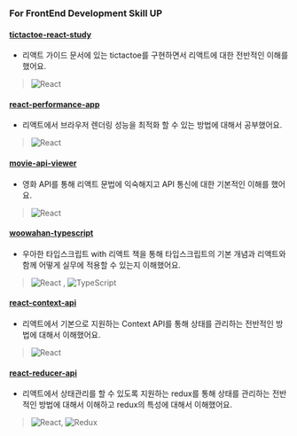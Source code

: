 ### For FrontEnd Development Skill UP

#### [tictactoe-react-study](https://github.com/hyunbeanohh/fastcampus-study/tree/main/tictactoe-react-study)
+ 리액트 가이드 문서에 있는 tictactoe를 구현하면서 리액트에 대한 전반적인 이해를 했어요.
> ![React](https://img.shields.io/badge/react-%2320232a.svg?style=for-the-badge&logo=react&logoColor=%2361DAFB)
#### [react-performance-app](https://github.com/hyunbeanohh/fastcampus-study/tree/main/react-performance-app)
+ 리액트에서 브라우저 렌더링 성능을 최적화 할 수 있는 방법에 대해서 공부했어요.
> ![React](https://img.shields.io/badge/react-%2320232a.svg?style=for-the-badge&logo=react&logoColor=%2361DAFB)
#### [movie-api-viewer](https://github.com/hyunbeanohh/fastcampus-study/tree/main/movie-api-viewer)
+ 영화 API를 통해 리액트 문법에 익숙해지고 API 통신에 대한 기본적인 이해를 했어요.
> ![React](https://img.shields.io/badge/react-%2320232a.svg?style=for-the-badge&logo=react&logoColor=%2361DAFB)
#### [woowahan-typescript](https://github.com/hyunbeanohh/TIL/tree/main/woowahan-typescript)
+ 우아한 타입스크립트 with 리액트 책을 통해 타입스크립트의 기본 개념과 리액트와 함께 어떻게 실무에 적용할 수 있는지 이해했어요.
> ![React](https://img.shields.io/badge/react-%2320232a.svg?style=for-the-badge&logo=react&logoColor=%2361DAFB) , ![TypeScript](https://img.shields.io/badge/typescript-%23007ACC.svg?style=for-the-badge&logo=typescript&logoColor=white)
#### [react-context-api](https://github.com/hyunbeanohh/TIL/tree/main/context-api-app)
+ 리액트에서 기본으로 지원하는 Context API를 통해 상태를 관리하는 전반적인 방법에 대해서 이해했어요.
> ![React](https://img.shields.io/badge/react-%2320232a.svg?style=for-the-badge&logo=react&logoColor=%2361DAFB)
#### [react-reducer-api](https://github.com/hyunbeanohh/TIL/tree/main/react-redux-app)
+ 리액트에서 상태관리를 할 수 있도록 지원하는 redux를 통해 상태를 관리하는 전반적인 방법에 대해서 이해하고 redux의 특성에 대해서 이해했어요.
> ![React](https://img.shields.io/badge/react-%2320232a.svg?style=for-the-badge&logo=react&logoColor=%2361DAFB), ![Redux](https://img.shields.io/badge/redux-%23593d88.svg?style=for-the-badge&logo=redux&logoColor=white)
